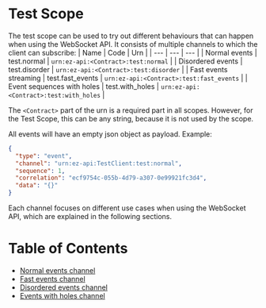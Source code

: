 # Test Scope

The test scope can be used to try out different behaviours that can happen when using the WebSocket API. It consists of multiple channels to which the client can subscribe:
| Name | Code | Urn |
| --- | --- | --- |
| Normal events | test.normal | `urn:ez-api:<Contract>:test:normal` |
| Disordered events | test.disorder | `urn:ez-api:<Contract>:test:disorder` |
| Fast events streaming | test.fast_events | `urn:ez-api:<Contract>:test:fast_events` |
| Event sequences with holes | test.with_holes | `urn:ez-api:<Contract>:test:with_holes` |

The `<Contract>` part of the urn is a required part in all scopes. However, for the Test Scope, this can be any string, because it is not used by the scope.

All events will have an empty json object as payload.
Example:

```json
{
  "type": "event",
  "channel": "urn:ez-api:TestClient:test:normal",
  "sequence": 1,
  "correlation": "ecf9754c-055b-4d79-a307-0e99921fc3d4",
  "data": "{}"
}
```

Each channel focuses on different use cases when using the WebSocket API, which are explained in the following sections.

# Table of Contents

- [Normal events channel](1-normal.md)
- [Fast events channel](2-fast.md)
- [Disordered events channel](3-disordered.md)
- [Events with holes channel](4-withholes.md)

